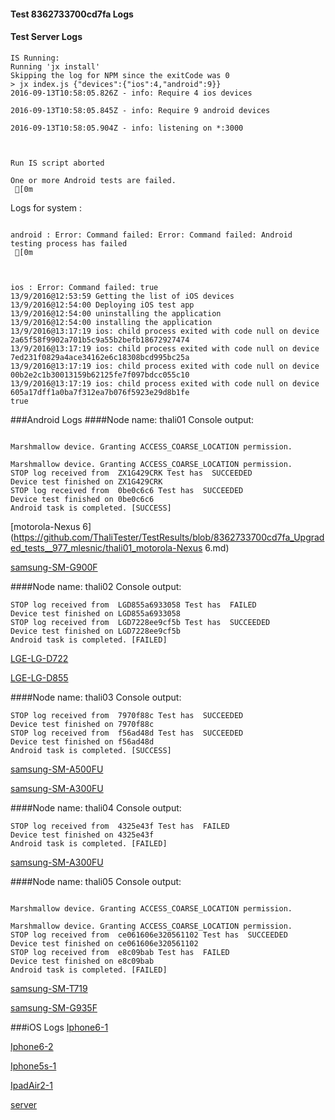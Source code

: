 #### Test 8362733700cd7fa Logs

#### Test Server Logs
```
IS Running:
Running 'jx install'
Skipping the log for NPM since the exitCode was 0
> jx index.js {"devices":{"ios":4,"android":9}}
2016-09-13T10:58:05.826Z - info: Require 4 ios devices

2016-09-13T10:58:05.845Z - info: Require 9 android devices

2016-09-13T10:58:05.904Z - info: listening on *:3000


 
Run IS script aborted
 
One or more Android tests are failed.
 [0m

```


Logs for system : 
```

android : Error: Command failed: Error: Command failed: Android testing process has failed
 [0m



ios : Error: Command failed: true
13/9/2016@12:53:59 Getting the list of iOS devices 
13/9/2016@12:54:00 Deploying iOS test app 
13/9/2016@12:54:00 uninstalling the application 
13/9/2016@12:54:00 installing the application 
13/9/2016@13:17:19 ios: child process exited with code null on device 2a65f58f9902a701b5c9a55b2befb18672927474 
13/9/2016@13:17:19 ios: child process exited with code null on device 7ed231f0829a4ace34162e6c18308bcd995bc25a 
13/9/2016@13:17:19 ios: child process exited with code null on device 00b2e2c1b30013159b62125fe7f097bdcc055c10 
13/9/2016@13:17:19 ios: child process exited with code null on device 605a17dff1a0ba7f312ea7b076f5923e29d8b1fe 
true

```
###Android Logs
####Node name: thali01
Console output:
```

Marshmallow device. Granting ACCESS_COARSE_LOCATION permission.

Marshmallow device. Granting ACCESS_COARSE_LOCATION permission.
STOP log received from  ZX1G429CRK Test has  SUCCEEDED
Device test finished on ZX1G429CRK 
STOP log received from  0be0c6c6 Test has  SUCCEEDED
Device test finished on 0be0c6c6 
Android task is completed. [SUCCESS]
```
[motorola-Nexus 6](https://github.com/ThaliTester/TestResults/blob/8362733700cd7fa_Upgraded_tests__977_mlesnic/thali01_motorola-Nexus 6.md)

[samsung-SM-G900F](https://github.com/ThaliTester/TestResults/blob/8362733700cd7fa_Upgraded_tests__977_mlesnic/thali01_samsung-SM-G900F.md)

####Node name: thali02
Console output:
```
STOP log received from  LGD855a6933058 Test has  FAILED
Device test finished on LGD855a6933058 
STOP log received from  LGD7228ee9cf5b Test has  SUCCEEDED
Device test finished on LGD7228ee9cf5b 
Android task is completed. [FAILED]
```
[LGE-LG-D722](https://github.com/ThaliTester/TestResults/blob/8362733700cd7fa_Upgraded_tests__977_mlesnic/thali02_LGE-LG-D722.md)

[LGE-LG-D855](https://github.com/ThaliTester/TestResults/blob/8362733700cd7fa_Upgraded_tests__977_mlesnic/thali02_LGE-LG-D855.md)

####Node name: thali03
Console output:
```
STOP log received from  7970f88c Test has  SUCCEEDED
Device test finished on 7970f88c 
STOP log received from  f56ad48d Test has  SUCCEEDED
Device test finished on f56ad48d 
Android task is completed. [SUCCESS]
```
[samsung-SM-A500FU](https://github.com/ThaliTester/TestResults/blob/8362733700cd7fa_Upgraded_tests__977_mlesnic/thali03_samsung-SM-A500FU.md)

[samsung-SM-A300FU](https://github.com/ThaliTester/TestResults/blob/8362733700cd7fa_Upgraded_tests__977_mlesnic/thali03_samsung-SM-A300FU.md)

####Node name: thali04
Console output:
```
STOP log received from  4325e43f Test has  FAILED
Device test finished on 4325e43f 
Android task is completed. [FAILED]
```
[samsung-SM-A300FU](https://github.com/ThaliTester/TestResults/blob/8362733700cd7fa_Upgraded_tests__977_mlesnic/thali04_samsung-SM-A300FU.md)

####Node name: thali05
Console output:
```

Marshmallow device. Granting ACCESS_COARSE_LOCATION permission.

Marshmallow device. Granting ACCESS_COARSE_LOCATION permission.
STOP log received from  ce061606e320561102 Test has  SUCCEEDED
Device test finished on ce061606e320561102 
STOP log received from  e8c09bab Test has  FAILED
Device test finished on e8c09bab 
Android task is completed. [FAILED]
```
[samsung-SM-T719](https://github.com/ThaliTester/TestResults/blob/8362733700cd7fa_Upgraded_tests__977_mlesnic/thali05_samsung-SM-T719.md)

[samsung-SM-G935F](https://github.com/ThaliTester/TestResults/blob/8362733700cd7fa_Upgraded_tests__977_mlesnic/thali05_samsung-SM-G935F.md)


###iOS Logs
[Iphone6-1](https://github.com/ThaliTester/TestResults/blob/8362733700cd7fa_Upgraded_tests__977_mlesnic/iOS_Iphone6-1.md)

[Iphone6-2](https://github.com/ThaliTester/TestResults/blob/8362733700cd7fa_Upgraded_tests__977_mlesnic/iOS_Iphone6-2.md)

[Iphone5s-1](https://github.com/ThaliTester/TestResults/blob/8362733700cd7fa_Upgraded_tests__977_mlesnic/iOS_Iphone5s-1.md)

[IpadAir2-1](https://github.com/ThaliTester/TestResults/blob/8362733700cd7fa_Upgraded_tests__977_mlesnic/iOS_IpadAir2-1.md)

[server](https://github.com/ThaliTester/TestResults/blob/8362733700cd7fa_Upgraded_tests__977_mlesnic/iOS_server.md)




